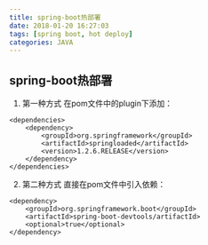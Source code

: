 ```yaml
---
title: spring-boot热部署
date: 2018-01-20 16:27:03
tags: [spring boot, hot deploy]
categories: JAVA
---
```


## spring-boot热部署
1. 第一种方式
在pom文件中的plugin下添加：
```
<dependencies>
    <dependency>
        <groupId>org.springframework</groupId>
        <artifactId>springloaded</artifactId>
        <version>1.2.6.RELEASE</version>
    </dependency>
</dependencies>
```

2. 第二种方式
直接在pom文件中引入依赖：
```
<dependency>
    <groupId>org.springframework.boot</groupId>
    <artifactId>spring-boot-devtools/artifactId>
    <optional>true</optional>
</dependency>
```
